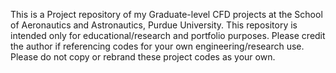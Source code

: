 This is a Project repository of my Graduate-level CFD projects at the School of Aeronautics and Astronautics, Purdue University.
This repository is intended only for educational/research and portfolio purposes.
Please credit the author if referencing codes for your own engineering/research use.
Please do not copy or rebrand these project codes as your own.

